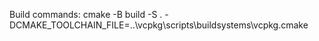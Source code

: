 Build commands:
cmake -B build -S . -DCMAKE_TOOLCHAIN_FILE=..\vcpkg\scripts\buildsystems\vcpkg.cmake